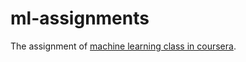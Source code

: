 ml-assignments
==============

The assignment of [machine learning class in coursera](https://class.coursera.org/ml-006/assignment).
